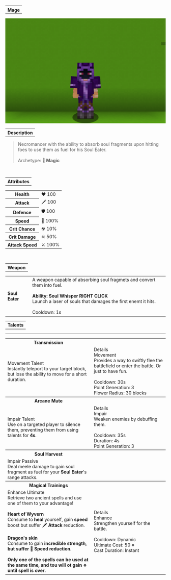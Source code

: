 <table>
    <tr>
        <th>Mage</th>
    </tr>
</table>

![Mage Selfie](Mage.png)

<table>
    <tr>
        <th>Description</th>
    </tr>
</table>

>Necromancer with the ability to absorb soul fragments upon hitting foes to use them as fuel for his Soul Eater.
<br><br>Archetype:<b> 🌟 Magic</b>


<br>
<table>
    <tr>
        <th>Attributes</th>
    </tr>
</table>
<table>
    <tr>
        <th>Health</th>
        <td>♥ 100</td>
    </tr>
        <th>Attack</th>
        <td>🗡 100</td>
    <tr>
        <th>Defence</th>
        <td>🛡 100</td>
    </tr>
    <tr>
        <th>Speed</th>
        <td>🌊 100%</td>
    </tr>
    <tr>
        <th>Crit Chance</th>
        <td>☢ 10%</td>
    </tr>
    <tr>
        <th>Crit Damage</th>
        <td>☠ 50%</td>
    </tr>
    <tr>
        <th>Attack Speed</th>
        <td>⚔ 100%</td>
    </tr>
</table>
<br>

<table>
    <tr>
        <th>Weapon</th>
    </tr>
</table>
<table>
    <tr>
        <td><b>Soul Eater</b></td>
        <td>
            A weapon capable of absorbing soul fragmets and convert them into fuel.
            <br><br><b>Ability: Soul Whisper RIGHT CLICK</b>
            <br>Launch a laser of souls that damages the first enemt it hits.
            <br><br>Cooldown: 1s
        </td>
    </tr>
</table>

<table>
    <tr>
        <th>Talents</th>
    </tr>
</table>

---
<table>
    <tr>
        <th>Transmission</th>
        <th></th>
    </tr>
    <tr>
        <td>
            Movement Talent
            <br>Instantly teleport to your target block, but lose the ability to move for a short duration.
        </td>
      <td>
          Details
          <br>Movement
          <br>Provides a way to swiftly flee the battlefield or enter the battle. Or just to have fun.
          <br><br>Cooldown: 30s
          <br>Point Generation: 3
          <br>Flower Radius: 30 blocks
      </td>
    </tr>
    <tr>
        <th>Arcane Mute</th>
        <th></th>
    </tr>
    <tr>
        <td>
            Impair Talent
            <br>Use on a targeted player to silence them, preventing them from using talents for <b>4s</b>.
        </td>
        <td>
            Details
            <br>Impair
            <br>Weaken enemies by debuffing them.
            <br><br>Cooldown: 35s
            <br>Duration: 4s
            <br>Point Generation: 3
        </td>
    </tr>
    <tr>
        <th>Soul Harvest</th>
        <th></th>
    </tr>
    <tr>
        <td>
            Impair Passive
            <br>Deal </b>meele</b> damage to gain soul fragment as fuel for your <b>Soul Eater</b>'s range attacks.
        </td>
        <td></td>
    </tr>
    <tr>
        <th>Magical Trainings</th>
        <th></th>
    </tr>
    <tr>
        <td>
            Enhance Ultimate
            <br>Retrieve two ancient spells and use one of them to your advantage!
            <br><br><b>Heart of Wyvern</b>
            <br>Consume to <b>heal</b> yourself, gain <b>speed</b> boost but suffer <b>🗡 Attack</b> reduction.
            <br><br><b>Dragon's skin</b>
            <br>Consume to gain <b>incredible strength<b>, but suffer <b>🌊 Speed</b> reduction.
            <br><br>Only one of the spells can be used at the same time, and tou will ot gain <b>※</b> until spell is over.
        </td>
        <td>
            Details
            <br>Enhance
            <br>Strengthen yourself for the battle.
            <br><br>Cooldown: Dynamic
            <br>Ultimate Cost: 50 ※
            <br>Cast Duration: Instant
        </td>
    </tr>
</table>